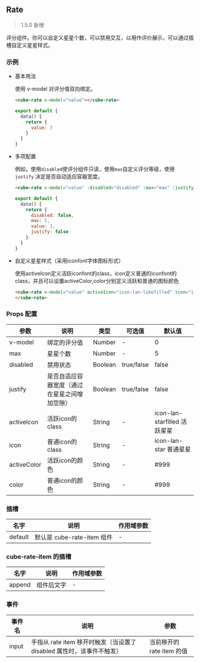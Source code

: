 ## Rate

> 1.5.0 新增

评分组件。你可以自定义星星个数，可以禁用交互，以用作评价展示，可以通过插槽自定义星星样式。

### 示例

- 基本用法

  使用 v-model 对评分值双向绑定。

  ```html
  <cube-rate v-model="value"></cube-rate>
  ```

  ```javascript
  export default {
    data() {
      return {
        value: 3
      }
    }
  }
  ```

- 多项配置

  例如，使用`disabled`使评分组件只读，使用`max`自定义评分等级，使用 `justify` 决定是否自动适应容器宽度。

  ```html
  <cube-rate v-model="value" :disabled="disabled" :max="max" :justify="justify"></cube-rate>
  ```

  ```javascript
  export default {
    data() {
      return {
        disabled: false,
        max: 5,
        value: 3,
        justify: false
      }
    }
  }
  ```

- 自定义星星样式（采用iconfont字体图标形式）

  使用activeIcon定义活跃iconfont的class，icon定义普通的iconfont的class，并且可以设置activeColor,color分别定义活跃和普通的图标颜色
  

  ```html
  <cube-rate v-model="value" activeIcon="icon-lan-likefilled" icon="icon-lan-like" activeColor="red" color="red">
  </cube-rate>
  ```

### Props 配置

| 参数 | 说明 | 类型 | 可选值 | 默认值 |
| - | - | - | - | - |
| v-model | 绑定的评分值 | Number | - | 0 |
| max | 星星个数 | Number | - | 5 |
| disabled | 禁用状态 | Boolean | true/false | false |
| justify | 是否自适应容器宽度（通过在星星之间增加空隙） | Boolean | true/false | false |
| activeIcon | 活跃icon的class | String | - | icon-lan-starfilled 活跃星星 |
| icon | 普通icon的class | String | - | icon-lan-star 普通星星 |
| activeColor | 活跃icon的颜色 | String | - | #999 |
| color | 普通icon的颜色 | String | - | #999 |

### 插槽

| 名字 | 说明 | 作用域参数 |
| - | - | - |
| default | 默认是 cube-rate-item 组件 | - |

### cube-rate-item 的插槽

| 名字 | 说明 | 作用域参数 |
| - | - | - |
| append | 组件后文字 | - |

### 事件

| 事件名 | 说明 | 参数 |
| - | - | - |
| input | 手指从 rate item 移开时触发（当设置了 disabled 属性时，该事件不触发） | 当前移开的 rate item 的值 |
